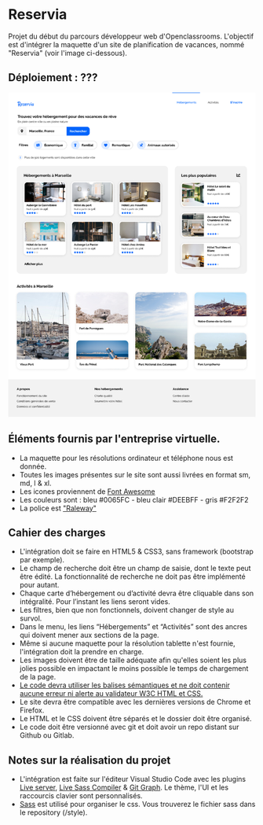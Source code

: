 # Reservia
Projet du début du parcours développeur web d'Openclassrooms.
L'objectif est d'intégrer la maquette d'un site de planification de vacances, nommé "Reservia" (voir l'image ci-dessous).

## Déploiement : ???

![maquette web reservia](./img/mockup/desktop.png)

## Éléments fournis par l'entreprise virtuelle.
- La maquette pour les résolutions ordinateur et téléphone nous est donnée.
- Toutes les images présentes sur le site sont aussi livrées en format sm, md, l & xl.
- Les icones proviennent de [Font Awesome](https://fontawesome.com/)
- Les couleurs sont : bleu #0065FC - bleu clair #DEEBFF - gris #F2F2F2
- La police est ["Raleway"](https://fonts.google.com/specimen/Raleway)

## Cahier des charges
- L'intégration doit se faire en HTML5 & CSS3, sans framework (bootstrap par exemple).
- Le champ de recherche doit être un champ de saisie, dont le texte peut être édité. La fonctionnalité de recherche ne doit pas être implémenté pour autant.
- Chaque carte d’hébergement ou d’activité devra être cliquable dans son intégralité. Pour l’instant les liens seront vides.
- Les filtres, bien que non fonctionnels, doivent changer de style au survol.
- Dans le menu, les liens “Hébergements” et “Activités” sont des ancres qui doivent mener aux sections de la page.
- Même si aucune maquette pour la résolution tablette n'est fournie, l'intégration doit la prendre en charge.
- Les images doivent être de taille adéquate afin qu'elles soient les plus jolies possible en impactant le moins possible le temps de chargement de la page.
- [Le code devra utiliser les balises sémantiques et ne doit contenir aucune erreur ni alerte au validateur W3C HTML et CSS.](https://validator.w3.org)
- Le site devra être compatible avec les dernières versions de Chrome et Firefox.
- Le HTML et le CSS doivent être séparés et le dossier doit être organisé.
- Le code doit être versionné avec git et doit avoir un repo distant sur Github ou Gitlab.

## Notes sur la réalisation du projet
- L'intégration est faite sur l'éditeur Visual Studio Code avec les plugins [Live server](https://marketplace.visualstudio.com/items?itemName=ritwickdey.LiveServer), [Live Sass Compiler](https://marketplace.visualstudio.com/items?itemName=ritwickdey.live-sass) & [Git Graph](https://marketplace.visualstudio.com/items?itemName=mhutchie.git-graph). Le thème, l'UI et les raccourcis clavier sont personnalisés.
- [Sass](https://sass-lang.com/) est utilisé pour organiser le css. Vous trouverez le fichier sass dans le repository (/style).

